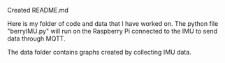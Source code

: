 Created README.md

Here is my folder of code and data that I have worked on. The python file "berryIMU.py" will run on the Raspberry Pi connected to the IMU to send data through MQTT. 

The data folder contains graphs created by collecting IMU data.
